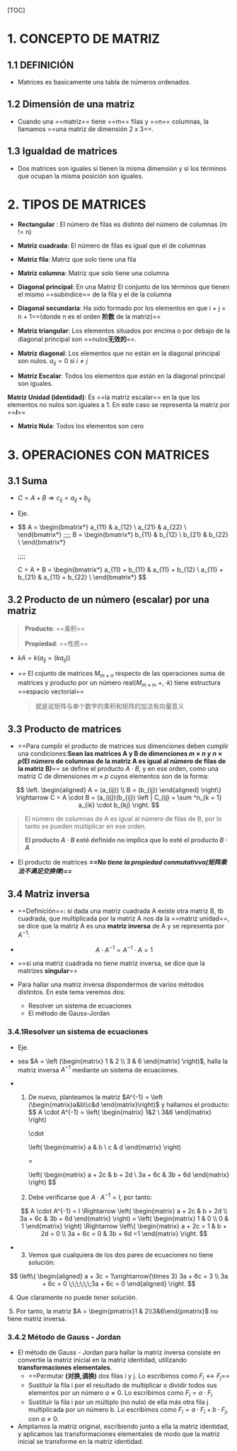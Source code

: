 [TOC]

# 1. CONCEPTO DE MATRIZ

## 1.1 DEFINICIÓN

* Matrices es basicamente una tabla de números ordenados.

## 1.2 Dimensión de una matriz

* Cuando una ==matriz== tiene ==m== filas y ==n== columnas, la llamamos ==una matriz de dimensión 2 x 3==.

## 1.3 Igualdad de matrices

* Dos matrices son iguales si tienen la misma dimensión y si los términos que ocupan la misma posición son iguales.

# 2. TIPOS DE MATRICES

* **Rectangular** : El número de filas es distinto del número de columnas (m != n)
* **Matriz cuadrada**: El número de filas es igual que el de columnas
* **Matriz fila**: Matriz que solo tiene una fila
* **Matriz columna**: Matriz que solo tiene una columna
* **Diagonal principal**: En una Matriz El conjunto de los términos que tienen el mismo ==subíndice== de la fila y el de la columna
* **Diagonal secundaria**: Ha sido formado por los elementos en que i + j = n + 1==(donde n es el orden **阶数** de la matriz)==

* **Matriz triangular**: Los elementos situados por encima o por debajo de la diagonal principal son ==nulos**无效的**==.
* **Matriz diagonal**: Los elementos que no están en la diagonal principal son nulos. $a_{ij} = 0$ si $i \neq j$

* **Matriz Escalar**: Todos los elementos que están en la diagonal principal son iguales.

**Matriz Unidad (identidad)**: Es ==la matriz escalar== en la que los elementos no nulos son iguales a 1. En este caso se representa la matriz por ==***I***==

* **Matriz Nula**: Todos los elementos son cero

# 3. OPERACIONES CON MATRICES

## 3.1 Suma

* $C = A + B \Rightarrow c_{ij} = a_{ij} + b_{ij}$

* Eje.

* $$
    A = 
    \begin{bmatrix*}
    a_{11} & a_{12} \\
    a_{21} & a_{22} \\
    \end{bmatrix*}
    \;\;\;\;
    B = 
    \begin{bmatrix*}
    b_{11} & b_{12} \\
    b_{21} & b_{22} \\
    \end{bmatrix*}
    
    \;\;\;\;
    
    C = A + B =
    \begin{bmatrix*}
    a_{11} + b_{11} & a_{11} + b_{12} \\
    a_{11} + b_{21} & a_{11} + b_{22} \\
    \end{bmatrix*}
    $$

## 3.2 Producto de un número (escalar) por una matriz

> **Producto**: ==乘积==
>
> **Propiedad**: ==性质==

* $kA = k(a_{ij} = (ka_{ij}))$

* == El cojunto de matrices $M_{m \times n}$ respecto de las operaciones suma de matrices y producto por un número real$(M_{m \times n}, +,\cdot k)$ tiene estructura ==espacio vectorial== 

    > 就是说矩阵与单个数字的乘积和矩阵的加法有向量意义

## 3.3 Producto de matrices

* ==Para cumplir el producto de matrices sus dimenciones deben cumplir una condiciones:**Sean las matrices A y B de dimenciones $m \times n\;y\; n \times p$(El número de columnas de la matriz A es igual al  número de filas de la matriz B)**== se define el producto $A\cdot B$, y en ese orden, como una matriz C de dimensiones $m \times p$ cuyos elementos son de la forma:

$$
\left.
\begin{aligned}
A = (a_{ij}) \\
B = (b_{ij})
\end{aligned}
\right\}
\rightarrow C = 
A \cdot B = (a_{ij})(b_{ij})
\left |
C_{ij} = \sum ^n_{k = 1} a_{ik} \cdot b_{kj}
\right.
$$

> El número de columnas de A es igual al número de filas de B, por lo tanto se pueden multiplicar en ese orden.
>
> **El producto $A \cdot B$  esté definido no implica que lo esté el producto $B \cdot A$**

* El producto de matrices ***==No tiene la propiedad conmutativva(矩阵乘法不满足交换律)==***

## 3.4 Matriz inversa

* ==Definición==: si dada una matriz cuadrada A existe otra matriz B, tb cuadrada, que multiplicada por la matriz A nos da la ==matriz unidad==, se dice que la matriz A es una **matriz inversa** de A y se representa por $A^{-1}$:

* $$
    A \cdot A^{-1} = A^{-1} \cdot A = 1
    $$

* ==si una matriz cuadrada no tiene matriz inversa, se dice que la matrizes **singular**==

* Para hallar una matriz inversa dispondermos de varios métodos distintos. En este tema veremos dos:
    * Resolver un sistema de ecuaciones
    * El método de Gauss-Jordan

### 3.4.1Resolver un sistema de ecuaciones

* Eje.

* sea $A = \left (\begin{matrix} 1 & 2 \\ 3 & 6 \end{matrix} \right)$, halla la matriz inversa $A^{-1}$ mediante un sistema de ecuaciones.

* 1. De nuevo, planteamos la matriz $A^{-1} = \left (\begin{matrix}a&b\\c&d \end{matrix}\right)$ y hallamos el producto:
        $$
        A \cdot A^{-1} = 
        \left(
        	\begin{matrix}
        		1&2 \\
        		3&6
        	\end{matrix}
        \right) 
        
        \cdot
        
        \left(
        	\begin{matrix}
        		a & b \\
        		c & d
        	\end{matrix}
        \right)
        
        =
        
        \left(
        	\begin{matrix}
        		a + 2c & b + 2d \\
        		3a + 6c & 3b + 6d
        	\end{matrix}
        \right)
        $$

    2. Debe verificarse que $A \cdot A^{-1} = I$, por tanto:

  $$
  A \cdot A^{-1} = I \Rightarrow
    \left(
    	\begin{matrix}
    		a + 2c & b + 2d \\
    		3a + 6c & 3b + 6d
    	\end{matrix}
    \right) =
    \left(
    	\begin{matrix}
    		1 & 0 \\
    		0 & 1
    	\end{matrix}
    \right) \Rightarrow
    \left\{
    	\begin{matrix}
    		a + 2c = 1 & b + 2d = 0 \\
    		3a + 6c = 0 & 3b + 6d =1
    	\end{matrix}
    \right.
  $$

* 3. Vemos que cualquiera de los dos pares de ecuaciones no tiene solución:

$$
\left\{
	\begin{aligned}
		a + 3c = 1\xrightarrow{\times 3} 3a + 6c = 3 \\
		3a + 6c = 0  \;\;\;\;\;\;3a + 6c = 0
	\end{aligned}
\right.
$$

​		4. Que claramente no puede tener solución.

​		5. Por tanto, la matriz $A = \begin{pmatrix}1  & 2\\3&6\end{pmatrix}$ no tiene matriz inversa.

### 3.4.2 Método de Gauss - Jordan

* El método de Gauss - Jordan para hallar la matriz inversa consiste en convertie la matriz inicial en la matriz identidad, utilizando **transformaciones elementales**.
    * ==Permutar **(对换,调换)** dos filas i y j. Lo escribimos como $F_i \leftrightarrow F_j$==
    * Sustituir la fila i por el resultado de multiplicar o dividir todos sus elementos por un número $a \neq 0$. Lo escribimos como $F_i = a \cdot F_i$
    * Sustituir la fila i por un múltiplo (no nulo) de ella más otra fila j multiplicada por un número b. Lo escribimos como $F_i = a \cdot F_i + b\cdot F_j$, con $a \neq0$.
* Ampliamos la matriz original, escribiendo junto a ella la matriz identidad, y aplicamos las transformaciones elementales de modo que la matriz inicial se transforme en la matriz identidad.















